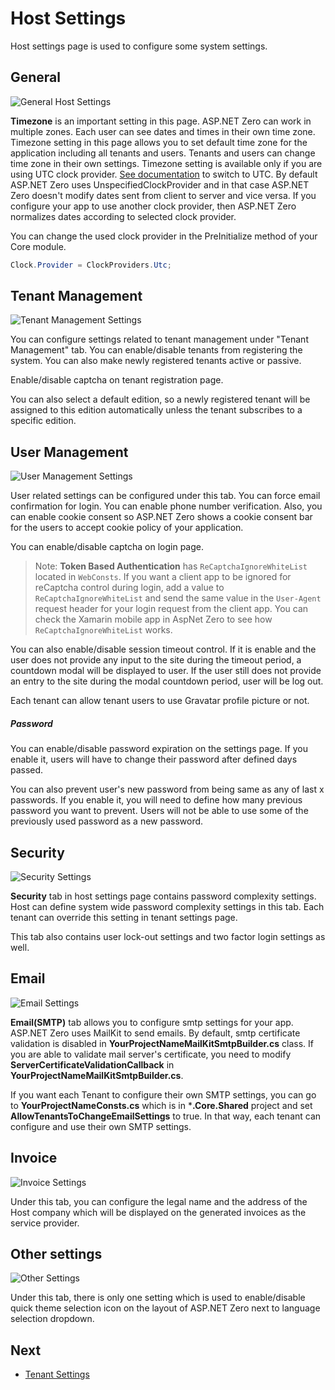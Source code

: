 # Host Settings

Host settings page is used to configure some system settings.

## General

<img src="images/host-settings-general-7.png" alt="General Host Settings" class="img-thumbnail" />

**Timezone** is an important setting in this page. ASP.NET Zero can work in multiple zones. Each user can see dates and times in their own time zone. Timezone setting in this page allows you to set default time zone for the application including all tenants and users. Tenants and users can change time zone in their own settings. Timezone setting is available only if you are using UTC clock provider. [See documentation](https://aspnetboilerplate.com/Pages/Documents/Timing) to
switch to UTC. By default ASP.NET Zero uses UnspecifiedClockProvider and in that case ASP.NET Zero doesn't modify dates sent from client to server and vice versa. If you configure your app to use another clock provider, then ASP.NET Zero normalizes dates according to selected clock provider.

You can change the used clock provider in the PreInitialize method of your Core module.

````csharp
Clock.Provider = ClockProviders.Utc;
````

## Tenant Management

<img src="images/host-settings-tenant-management.png" alt="Tenant Management Settings" class="img-thumbnail" />

You can configure settings related to tenant management under "Tenant Management" tab. You can enable/disable tenants from registering the system. You can also make newly registered tenants active or passive.

Enable/disable captcha on tenant registration page. 

You can also select a default edition, so a newly registered tenant will be assigned to this edition automatically unless the tenant subscribes to a specific edition.

## User Management

<img src="images/host-settings-user-management-4.png" alt="User Management Settings" class="img-thumbnail" />

User related settings can be configured under this tab. You can force email confirmation for login. You can enable phone number verification. Also, you can enable cookie consent so ASP.NET Zero shows a cookie consent bar for the users to accept cookie policy of your application.

You can enable/disable captcha on login page.

> Note: **Token Based Authentication** has `ReCaptchaIgnoreWhiteList` located in `WebConsts`. If you want a client app to be ignored for reCaptcha control during login, add a value to `ReCaptchaIgnoreWhiteList` and send the same value in the `User-Agent` request header for your login request from the client app. You can check the Xamarin mobile app in AspNet Zero to see how `ReCaptchaIgnoreWhiteList` works.

You can also enable/disable session timeout control. If it is enable and the user does not provide any input to the site during the timeout period, a countdown modal will be displayed to user. If the user still does not provide an entry to the site during the modal countdown period, user will be log out.

Each tenant can allow tenant users to use Gravatar profile picture or not.

##### Password

You can enable/disable password expiration on the settings page. If you enable it, users will have to change their password after defined days passed.

You can also prevent user's new password from being same as any of last x passwords. If you enable it, you will need to define how many previous password you want to prevent. Users will not be able to use some of the previously used password as a new password.

## Security

<img src="images/host-settings-security-5.png" alt="Security Settings" class="img-thumbnail" />

**Security** tab in host settings page contains password complexity settings. Host can define system wide password complexity settings in this tab. Each tenant can override this setting in tenant settings page. 

This tab also contains user lock-out settings and two factor login settings as well.

## Email

<img src="images/host-settings-email.png" alt="Email Settings" class="img-thumbnail" />

**Email(SMTP)** tab allows you to configure smtp settings for your app. ASP.NET Zero uses MailKit to send emails. By default, smtp certificate validation is disabled in **YourProjectNameMailKitSmtpBuilder.cs** class. If you are able to validate mail server's certificate, you need to modify **ServerCertificateValidationCallback** in **YourProjectNameMailKitSmtpBuilder.cs**.

If you want each Tenant to configure their own SMTP settings, you can go to **YourProjectNameConsts.cs** which is in ***.Core.Shared** project and set **AllowTenantsToChangeEmailSettings** to true. In that way, each tenant can configure and use their own SMTP settings.

## Invoice

<img src="images/host-settings-invoice-1.png" alt="Invoice Settings" class="img-thumbnail" />

Under this tab, you can configure the legal name and the address of the Host company which will be displayed on the generated invoices as the service provider.

## Other settings

<img src="images/host-settings-others.png" alt="Other Settings" class="img-thumbnail" />

Under this tab, there is only one setting which is used to enable/disable quick theme selection icon on the layout of ASP.NET Zero next to language selection dropdown. 

## Next

- [Tenant Settings](Features-Mvc-Core-Tenant-Settings)
